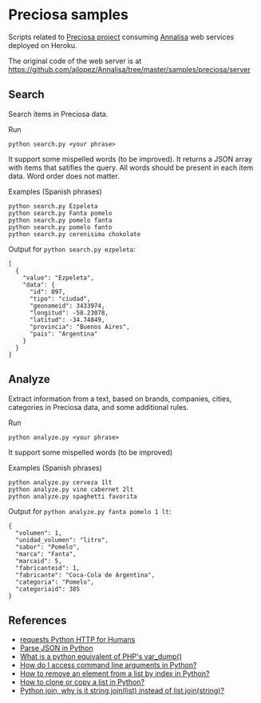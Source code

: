 # Preciosa samplesScripts related to [Preciosa project](https://github.com/mgaitan/preciosa) consuming [Annalisa](https://github.com/ajlopez/Annalisa) web servicesdeployed on Heroku.The original code of the web server is at https://github.com/ajlopez/Annalisa/tree/master/samples/preciosa/server## SearchSearch items in Preciosa data.Run```python search.py <your phrase>```It support some mispelled words (to be improved). It returns a JSON array with items thatsatifies the query. All words should be present in each item data. Word order does not matter.Examples (Spanish phrases)```python search.py Ezpeletapython search.py Fanta pomelopython search.py pomelo fantapython search.py pomelo fantopython search.py cerenisima chokolate```Output for `python search.py ezpeleta`:```[  {    "value": "Ezpeleta",    "data": {      "id": 897,      "tipo": "ciudad",      "geonameid": 3433974,      "longitud": -58.23078,      "latitud": -34.74849,      "provincia": "Buenos Aires",      "pais": "Argentina"    }  }]```## AnalyzeExtract information from a text, based on brands, companies, cities, categories in Preciosa data, and someadditional rules.Run```python analyze.py <your phrase>```It support some mispelled words (to be improved)Examples (Spanish phrases)```python analyze.py cerveza 1ltpython analyze.py vino cabernet 2ltpython analyze.py spaghetti favorita```Output for `python analyze.py fanta pomelo 1 lt`:```{  "volumen": 1,  "unidad_volumen": "litro",  "sabor": "Pomelo",  "marca": "Fanta",  "marcaid": 5,  "fabricanteid": 1,  "fabricante": "Coca-Cola de Argentina",  "categoria": "Pomelo",  "categoriaid": 385}```## References- [requests Python HTTP for Humans](https://pypi.python.org/pypi/requests)- [Parse JSON in Python](http://stackoverflow.com/questions/7771011/parse-json-in-python)- [What is a python equivalent of PHP's var_dump()](http://stackoverflow.com/questions/383944/what-is-a-python-equivalent-of-phps-var-dump)- [How do I access command line arguments in Python?](http://stackoverflow.com/questions/4033723/how-do-i-access-command-line-arguments-in-python)- [How to remove an element from a list by index in Python?](http://stackoverflow.com/questions/627435/how-to-remove-an-element-from-a-list-by-index-in-python)- [How to clone or copy a list in Python?](http://stackoverflow.com/questions/2612802/how-to-clone-or-copy-a-list-in-python)- [Python join, why is it string.join(list) instead of list.join(string)?](http://stackoverflow.com/questions/493819/python-join-why-is-it-string-joinlist-instead-of-list-joinstring)
